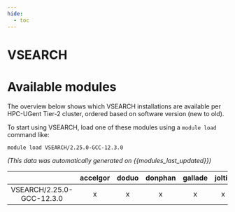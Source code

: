 ```yaml
---
hide:
  - toc
---
```


VSEARCH
=======

# Available modules


The overview below shows which VSEARCH installations are available per HPC-UGent Tier-2 cluster, ordered based on software version (new to old).

To start using VSEARCH, load one of these modules using a `module load` command like:

```shell
module load VSEARCH/2.25.0-GCC-12.3.0
```

*(This data was automatically generated on {{modules_last_updated}})*  

| |accelgor|doduo|donphan|gallade|joltik|litleo|shinx|
| :---: | :---: | :---: | :---: | :---: | :---: | :---: | :---: |
|VSEARCH/2.25.0-GCC-12.3.0|x|x|x|x|x|x|x|
